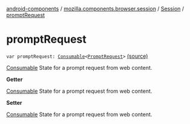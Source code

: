 [android-components](../../index.md) / [mozilla.components.browser.session](../index.md) / [Session](index.md) / [promptRequest](./prompt-request.md)

# promptRequest

`var promptRequest: `[`Consumable`](../../mozilla.components.support.base.observer/-consumable/index.md)`<`[`PromptRequest`](../../mozilla.components.concept.engine.prompt/-prompt-request/index.md)`>` [(source)](https://github.com/mozilla-mobile/android-components/blob/master/components/browser/session/src/main/java/mozilla/components/browser/session/Session.kt#L363)

[Consumable](../../mozilla.components.support.base.observer/-consumable/index.md) State for a prompt request from web content.

**Getter**

[Consumable](../../mozilla.components.support.base.observer/-consumable/index.md) State for a prompt request from web content.

**Setter**

[Consumable](../../mozilla.components.support.base.observer/-consumable/index.md) State for a prompt request from web content.


